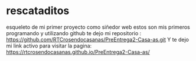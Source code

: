 # rescataditos
esqueleto de mi primer proyecto como siñedor web
estos son mis primeros programando y utilizando github
te dejo mi repositorio : https://github.com/RTCrosendocasanas/PreEntrega2-Casa-as.git
Y te dejo mi link activo para visitar la pagina: https://rtcrosendocasanas.github.io/PreEntrega2-Casa-as/

